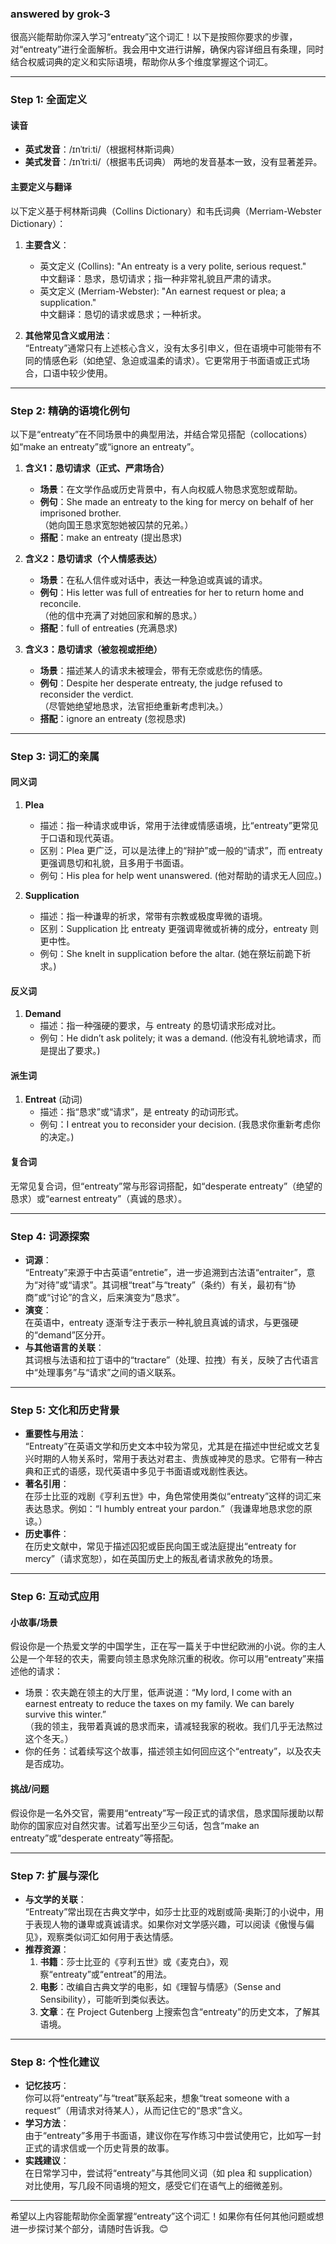 ### answered by grok-3
很高兴能帮助你深入学习“entreaty”这个词汇！以下是按照你要求的步骤，对“entreaty”进行全面解析。我会用中文进行讲解，确保内容详细且有条理，同时结合权威词典的定义和实际语境，帮助你从多个维度掌握这个词汇。

---

### **Step 1: 全面定义**
#### **读音**
- **英式发音**：/ɪnˈtriːti/（根据柯林斯词典）
- **美式发音**：/ɪnˈtriːti/（根据韦氏词典）
两地的发音基本一致，没有显著差异。

#### **主要定义与翻译**
以下定义基于柯林斯词典（Collins Dictionary）和韦氏词典（Merriam-Webster Dictionary）：
1. **主要含义**：  
   - 英文定义 (Collins): "An entreaty is a very polite, serious request."  
     中文翻译：恳求，恳切请求；指一种非常礼貌且严肃的请求。  
   - 英文定义 (Merriam-Webster): "An earnest request or plea; a supplication."  
     中文翻译：恳切的请求或恳求；一种祈求。  

2. **其他常见含义或用法**：  
   “Entreaty”通常只有上述核心含义，没有太多引申义，但在语境中可能带有不同的情感色彩（如绝望、急迫或温柔的请求）。它更常用于书面语或正式场合，口语中较少使用。

---

### **Step 2: 精确的语境化例句**
以下是“entreaty”在不同场景中的典型用法，并结合常见搭配（collocations）如“make an entreaty”或“ignore an entreaty”。

1. **含义1：恳切请求（正式、严肃场合）**  
   - **场景**：在文学作品或历史背景中，有人向权威人物恳求宽恕或帮助。  
   - **例句**：She made an entreaty to the king for mercy on behalf of her imprisoned brother.  
     （她向国王恳求宽恕她被囚禁的兄弟。）  
   - **搭配**：make an entreaty (提出恳求)

2. **含义2：恳切请求（个人情感表达）**  
   - **场景**：在私人信件或对话中，表达一种急迫或真诚的请求。  
   - **例句**：His letter was full of entreaties for her to return home and reconcile.  
     （他的信中充满了对她回家和解的恳求。）  
   - **搭配**：full of entreaties (充满恳求)

3. **含义3：恳切请求（被忽视或拒绝）**  
   - **场景**：描述某人的请求未被理会，带有无奈或悲伤的情感。  
   - **例句**：Despite her desperate entreaty, the judge refused to reconsider the verdict.  
     （尽管她绝望地恳求，法官拒绝重新考虑判决。）  
   - **搭配**：ignore an entreaty (忽视恳求)

---

### **Step 3: 词汇的亲属**
#### **同义词**
1. **Plea**  
   - 描述：指一种请求或申诉，常用于法律或情感语境，比“entreaty”更常见于口语和现代英语。  
   - 区别：Plea 更广泛，可以是法律上的“辩护”或一般的“请求”，而 entreaty 更强调恳切和礼貌，且多用于书面语。  
   - 例句：His plea for help went unanswered. (他对帮助的请求无人回应。)

2. **Supplication**  
   - 描述：指一种谦卑的祈求，常带有宗教或极度卑微的语境。  
   - 区别：Supplication 比 entreaty 更强调卑微或祈祷的成分，entreaty 则更中性。  
   - 例句：She knelt in supplication before the altar. (她在祭坛前跪下祈求。)

#### **反义词**
1. **Demand**  
   - 描述：指一种强硬的要求，与 entreaty 的恳切请求形成对比。  
   - 例句：He didn’t ask politely; it was a demand. (他没有礼貌地请求，而是提出了要求。)

#### **派生词**
1. **Entreat** (动词)  
   - 描述：指“恳求”或“请求”，是 entreaty 的动词形式。  
   - 例句：I entreat you to reconsider your decision. (我恳求你重新考虑你的决定。)

#### **复合词**
无常见复合词，但“entreaty”常与形容词搭配，如“desperate entreaty”（绝望的恳求）或“earnest entreaty”（真诚的恳求）。

---

### **Step 4: 词源探索**
- **词源**：  
  “Entreaty”来源于中古英语“entretie”，进一步追溯到古法语“entraiter”，意为“对待”或“请求”。其词根“treat”与“treaty”（条约）有关，最初有“协商”或“讨论”的含义，后来演变为“恳求”。  
- **演变**：  
  在英语中，entreaty 逐渐专注于表示一种礼貌且真诚的请求，与更强硬的“demand”区分开。  
- **与其他语言的关联**：  
  其词根与法语和拉丁语中的“tractare”（处理、拉拽）有关，反映了古代语言中“处理事务”与“请求”之间的语义联系。

---

### **Step 5: 文化和历史背景**
- **重要性与用法**：  
  “Entreaty”在英语文学和历史文本中较为常见，尤其是在描述中世纪或文艺复兴时期的人物关系时，常用于表达对君主、贵族或神灵的恳求。它带有一种古典和正式的语感，现代英语中多见于书面语或戏剧性表达。  
- **著名引用**：  
  在莎士比亚的戏剧《亨利五世》中，角色常使用类似“entreaty”这样的词汇来表达恳求。例如：“I humbly entreat your pardon.”（我谦卑地恳求您的原谅。）  
- **历史事件**：  
  在历史文献中，常见于描述囚犯或臣民向国王或法庭提出“entreaty for mercy”（请求宽恕），如在英国历史上的叛乱者请求赦免的场景。

---

### **Step 6: 互动式应用**
#### **小故事/场景**  
假设你是一个热爱文学的中国学生，正在写一篇关于中世纪欧洲的小说。你的主人公是一个年轻的农夫，需要向领主恳求免除沉重的税收。你可以用“entreaty”来描述他的请求：  
- 场景：农夫跪在领主的大厅里，低声说道：“My lord, I come with an earnest entreaty to reduce the taxes on my family. We can barely survive this winter.”  
  （我的领主，我带着真诚的恳求而来，请减轻我家的税收。我们几乎无法熬过这个冬天。）  
- 你的任务：试着续写这个故事，描述领主如何回应这个“entreaty”，以及农夫是否成功。

#### **挑战/问题**  
假设你是一名外交官，需要用“entreaty”写一段正式的请求信，恳求国际援助以帮助你的国家应对自然灾害。试着写出至少三句话，包含“make an entreaty”或“desperate entreaty”等搭配。

---

### **Step 7: 扩展与深化**
- **与文学的关联**：  
  “Entreaty”常出现在古典文学中，如莎士比亚的戏剧或简·奥斯汀的小说中，用于表现人物的谦卑或真诚请求。如果你对文学感兴趣，可以阅读《傲慢与偏见》，观察类似词汇如何用于表达情感。  
- **推荐资源**：  
  1. **书籍**：莎士比亚的《亨利五世》或《麦克白》，观察“entreaty”或“entreat”的用法。  
  2. **电影**：改编自古典文学的电影，如《理智与情感》（Sense and Sensibility），可能听到类似表达。  
  3. **文章**：在 Project Gutenberg 上搜索包含“entreaty”的历史文本，了解其语境。

---

### **Step 8: 个性化建议**
- **记忆技巧**：  
  你可以将“entreaty”与“treat”联系起来，想象“treat someone with a request”（用请求对待某人），从而记住它的“恳求”含义。  
- **学习方法**：  
  由于“entreaty”多用于书面语，建议你在写作练习中尝试使用它，比如写一封正式的请求信或一个历史背景的故事。  
- **实践建议**：  
  在日常学习中，尝试将“entreaty”与其他同义词（如 plea 和 supplication）对比使用，写几段不同语境的短文，感受它们在语气上的细微差别。

---

希望以上内容能帮助你全面掌握“entreaty”这个词汇！如果你有任何其他问题或想进一步探讨某个部分，请随时告诉我。😊